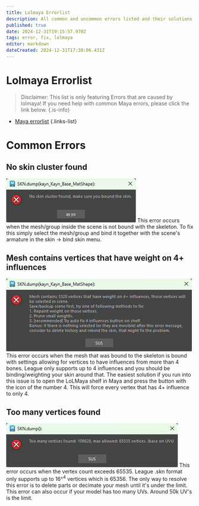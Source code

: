 ```yaml
---
title: Lolmaya Errorlist
description: All common and uncommon errors listed and their solutions
published: true
date: 2024-12-31T19:15:57.970Z
tags: error, fix, lolmaya
editor: markdown
dateCreated: 2024-12-31T17:38:06.431Z
---
```


# Lolmaya Errorlist

> Disclaimer: This list is only featuring Errors that are caused by lolmaya! If you need help with common Maya errors, please click the link below.
{.is-info}

- [Maya errorlist](/core-guides/tools/maya/errorlist)
{.links-list}

# Common Errors

## No skin cluster found
![no_skin_cluster.png](/user-pictures/bud/no_skin_cluster.png)
This error occurs when the mesh/group inside the scene is not bound with the skeleton. To fix this simply select the mesh/group and bind it together with the scene's armature in the skin -> bind skin menu.

## Mesh contains vertices that have weight on 4+ influences
![4_influences.png](/user-pictures/bud/4_influences.png)
This error occurs when the mesh that was bound to the skeleton is bound with settings allowing for vertices to have influences from more than 4 bones. League only supports up to 4 influences and you should be binding/weighting your skin around that. The easiest solution if you run into this issue is to open the LoLMaya shelf in Maya and press the button with the icon of the number 4. This will force every vertex that has 4+ influence to only 4.
<!--skibidi toilet sigma rizz-->

## Too many vertices found
![too_many_verts.png](/user-pictures/bud/too_many_verts.png)
This error occurs when the vertex count exceeds 65535. League .skn format only supports up to 16^<sup>4</sup> vertices which is 65356. The only way to resolve this error is to delete parts or decimate your mesh until it's under the limit. This error can also occur if your model has too many UVs. Around 50k UV's is the limit.